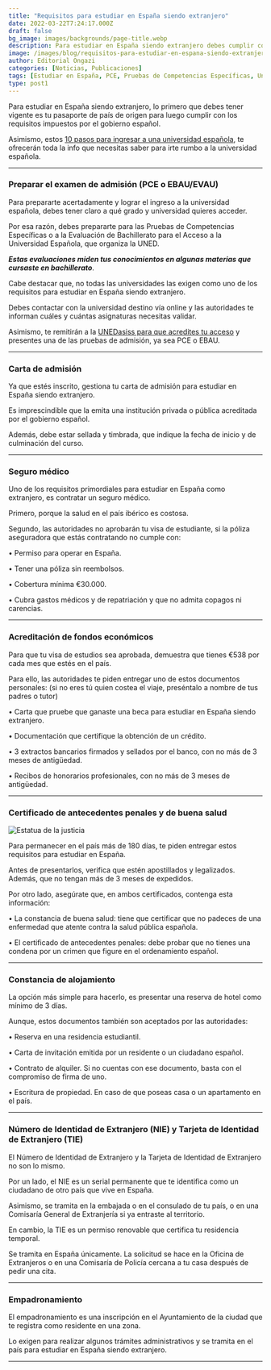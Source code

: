 ```yaml
---
title: "Requisitos para estudiar en España siendo extranjero"
date: 2022-03-22T7:24:17.000Z
draft: false
bg_image: images/backgrounds/page-title.webp
description: Para estudiar en España siendo extranjero debes cumplir con estos requisitos que te exige el gobierno español.
image: /images/blog/requisitos-para-estudiar-en-espana-siendo-extranjero.webp
author: Editorial Ongazi
categories: [Noticias, Publicaciones]
tags: [Estudiar en España, PCE, Pruebas de Competencias Específicas, Universidad en España, Universidad Española]
type: post1
---
```


Para estudiar en España siendo extranjero, lo primero que debes tener vigente es tu pasaporte de país de origen para luego cumplir con los requisitos impuestos por el gobierno español. 

Asimismo, estos <a href="https://ongazi.com/10-pasos-ingresar-a-una-universidad-espanola/" target="_blank">10 pasos para ingresar a una universidad española</a>, te ofrecerán toda la info que necesitas saber para irte rumbo a la universidad española.

---

### Preparar el examen de admisión (PCE o EBAU/EVAU) 

Para prepararte acertadamente y lograr el ingreso a la universidad española, debes tener claro a qué grado y universidad quieres acceder.

Por esa razón, debes prepararte para las Pruebas de Competencias Específicas o a la Evaluación de Bachillerato para el Acceso a la Universidad Española, que organiza la UNED.

***Estas evaluaciones miden tus conocimientos en algunas materias que cursaste en bachillerato***.

Cabe destacar que, no todas las universidades las exigen como uno de los requisitos para estudiar en España siendo extranjero.

Debes contactar con la universidad destino vía online y las autoridades te informan cuáles y cuántas asignaturas necesitas validar.  

Asimismo, te remitirán a la <a href="https://unedasiss.uned.es/simuladorSolicitud" target="_blank">UNEDasiss para que acredites tu acceso</a> y presentes una de las pruebas de admisión, ya sea PCE o EBAU.

---

### Carta de admisión

Ya que estés inscrito, gestiona tu carta de admisión para estudiar en España siendo extranjero.

Es imprescindible que la emita una institución privada o pública acreditada por el gobierno español. 

Además, debe estar sellada y timbrada, que indique la fecha de inicio y de culminación del curso.

---

### Seguro médico

Uno de los requisitos primordiales para estudiar en España como extranjero, es contratar un seguro médico.

Primero, porque la salud en el país ibérico es costosa. 

Segundo, las autoridades no aprobarán tu visa de estudiante, si la póliza aseguradora que estás contratando no cumple con:

•	Permiso para operar en España.

•	Tener una póliza sin reembolsos.

•	Cobertura mínima €30.000.

•	Cubra gastos médicos y de repatriación y que no admita copagos ni carencias.

---

### Acreditación de fondos económicos

Para que tu visa de estudios sea aprobada, demuestra que tienes €538 por cada mes que estés en el país.

Para ello, las autoridades te piden entregar uno de estos documentos personales: (si no eres tú quien costea el viaje, preséntalo a nombre de tus padres o tutor)

•	Carta que pruebe que ganaste una beca para estudiar en España siendo extranjero.

•	Documentación que certifique la obtención de un crédito.

•	3 extractos bancarios firmados y sellados por el banco, con no más de 3 meses de antigüedad.

•	Recibos de honorarios profesionales, con no más de 3 meses de antigüedad.

---

### Certificado de antecedentes penales y de buena salud

![Estatua de la justicia](/images/blog/figura-de-la-justicia.webp)

Para permanecer en el país más de 180 días, te piden entregar estos requisitos para estudiar en España.

Antes de presentarlos, verifica que estén apostillados y legalizados. Además, que no tengan más de 3 meses de expedidos.

Por otro lado, asegúrate que, en ambos certificados, contenga esta información:

•	La constancia de buena salud: tiene que certificar que no padeces de una enfermedad que atente contra la salud pública española.

•	El certificado de antecedentes penales: debe probar que no tienes una condena por un crimen que figure en el ordenamiento español.

---

### Constancia de alojamiento

La opción más simple para hacerlo, es presentar una reserva de hotel como mínimo de 3 días.

Aunque, estos documentos también son aceptados por las autoridades:

•	Reserva en una residencia estudiantil.

•	Carta de invitación emitida por un residente o un ciudadano español. 

•	Contrato de alquiler. Si no cuentas con ese documento, basta con el compromiso de firma de uno.

•	Escritura de propiedad. En caso de que poseas casa o un apartamento en el país.

---

### Número de Identidad de Extranjero (NIE) y Tarjeta de Identidad de Extranjero (TIE)

El Número de Identidad de Extranjero y la Tarjeta de Identidad de Extranjero no son lo mismo.

Por un lado, el NIE es un serial permanente que te identifica como un ciudadano de otro país que vive en España.

Asimismo, se tramita en la embajada o en el consulado de tu país, o en una Comisaría General de Extranjería si ya entraste al territorio.

En cambio, la TIE es un permiso renovable que certifica tu residencia temporal.

Se tramita en España únicamente. La solicitud se hace en la Oficina de Extranjeros o en una Comisaría de Policía cercana a tu casa después de pedir una cita.

---

### Empadronamiento

El empadronamiento es una inscripción en el Ayuntamiento de la ciudad que te registra como residente en una zona.

Lo exigen para realizar algunos trámites administrativos y se tramita en el país para estudiar en España siendo extranjero.

---